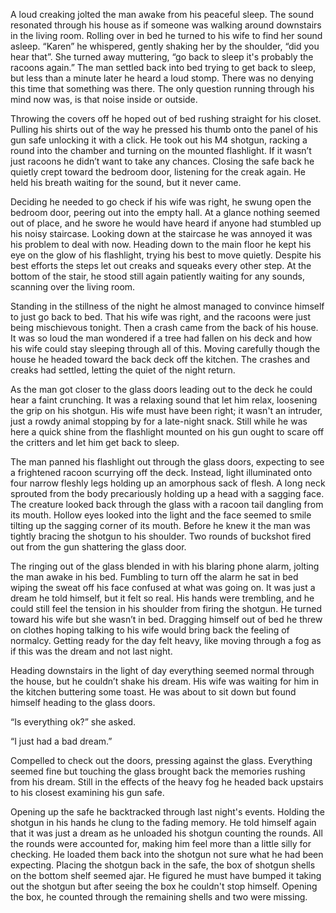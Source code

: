 A loud creaking jolted the man awake from his peaceful sleep. The sound resonated through his house as if someone was walking around downstairs in the living room. Rolling over in bed he turned to his wife to find her sound asleep. “Karen” he whispered, gently shaking her by the shoulder, “did you hear that”. She turned away muttering, “go back to sleep it's probably the racoons again.” The man settled back into bed trying to get back to sleep, but less than a minute later he heard a loud stomp. There was no denying this time that something was there. The only question running through his mind now was, is that noise inside or outside. 

Throwing the covers off he hoped out of bed rushing straight for his closet. Pulling his shirts out of the way he pressed his thumb onto the panel of his gun safe unlocking it with a click. He took out his M4 shotgun, racking a round into the chamber and turning on the mounted flashlight. If it wasn’t just racoons he didn’t want to take any chances. Closing the safe back he quietly crept toward the bedroom door, listening for the creak again. He held his breath waiting for the sound, but it never came. 

Deciding he needed to go check if his wife was right, he swung open the bedroom door, peering out into the empty hall. At a glance nothing seemed out of place, and he swore he would have heard if anyone had stumbled up his noisy staircase. Looking down at the staircase he was annoyed it was his problem to deal with now. Heading down to the main floor he kept his eye on the glow of his flashlight, trying his best to move quietly. Despite his best efforts the steps let out creaks and squeaks every other step. At the bottom of the stair, he stood still again patiently waiting for any sounds, scanning over the living room. 

Standing in the stillness of the night he almost managed to convince himself to just go back to bed. That his wife was right, and the racoons were just being mischievous tonight. Then a crash came from the back of his house. It was so loud the man wondered if a tree had fallen on his deck and how his wife could stay sleeping through all of this. Moving carefully though the house he headed toward the back deck off the kitchen. The crashes and creaks had settled, letting the quiet of the night return. 

As the man got closer to the glass doors leading out to the deck he could hear a faint crunching. It was a relaxing sound that let him relax, loosening the grip on his shotgun. His wife must have been right; it wasn't an intruder, just a rowdy animal stopping by for a late-night snack. Still while he was here a quick shine from the flashlight mounted on his gun ought to scare off the critters and let him get back to sleep. 

The man panned his flashlight out through the glass doors, expecting to see a frightened racoon scurrying off the deck. Instead, light illuminated onto four narrow fleshly legs holding up an amorphous sack of flesh. A long neck sprouted from the body precariously holding up a head with a sagging face. The creature looked back through the glass with a racoon tail dangling from its mouth. Hollow eyes looked into the light and the face seemed to smile tilting up the sagging corner of its mouth. Before he knew it the man was tightly bracing the shotgun to his shoulder. Two rounds of buckshot fired out from the gun shattering the glass door. 

The ringing out of the glass blended in with his blaring phone alarm, jolting the man awake in his bed. Fumbling to turn off the alarm he sat in bed wiping the sweat off his face confused at what was going on. It was just a dream he told himself, but it felt so real. His hands were trembling, and he could still feel the tension in his shoulder from firing the shotgun. He turned toward his wife but she wasn’t in bed. Dragging himself out of bed he threw on clothes hoping talking to his wife would bring back the feeling of normalcy. Getting ready for the day felt heavy, like moving through a fog as if this was the dream and not last night. 

Heading downstairs in the light of day everything seemed normal through the house, but he couldn’t shake his dream. His wife was waiting for him in the kitchen buttering some toast. He was about to sit down but found himself heading to the glass doors. 

“Is everything ok?” she asked. 

“I just had a bad dream.” 

Compelled to check out the doors, pressing against the glass. Everything seemed fine but touching the glass brought back the memories rushing from his dream. Still in the effects of the heavy fog he headed back upstairs to his closest examining his gun safe. 

Opening up the safe he backtracked through last night's events. Holding the shotgun in his hands he clung to the fading memory. He told himself again that it was just a dream as he unloaded his shotgun counting the rounds. All the rounds were accounted for, making him feel more than a little silly for checking. He loaded them back into the shotgun not sure what he had been expecting. Placing the shotgun back in the safe, the box of shotgun shells on the bottom shelf seemed ajar. He figured he must have bumped it taking out the shotgun but after seeing the box he couldn't stop himself. Opening the box, he counted through the remaining shells and two were missing.
